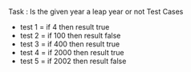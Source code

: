 Task : Is the given year a leap year or not
Test Cases
- test 1 = if 4 then result true
- test 2 = if 100 then result false
- test 3 = if 400 then result true
- test 4 = if 2000 then result true
- test 5 = if 2002 then result false